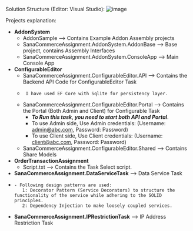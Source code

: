 Solution Structure (Editor: Visual Studio):
![image](https://github.com/user-attachments/assets/52f7c737-914a-4ef4-9d62-ca34efb00dff)

Projects explanation:
- **AddonSystem**
    - AddonSample --> Contains Example Addon Assembly projects
    - SanaCommerceAssignment.AddonSystem.AddonBase   --> Base project, contains Assembly Interfaces
    - SanaCommerceAssignment.AddonSystem.ConsoleApp  --> Main Console App
- **ConfigurableEditor**
    - SanaCommerceAssignment.ConfigurableEditor.API      --> Contains the Backend API Code for ConfigurableEditor Task
    -      I have used EF Core with Sqlite for persistency layer.
    - SanaCommerceAssignment.ConfigurableEditor.Portal   --> Contains the Portal (Both Admin and Client) for Configurable Task
       - **_To Run this task, you need to start both API and Portal_**.
       - To use Admin side, Use Admin credentials: (Username: admin@abc.com, Password: Password)
       - To use Client side, Use Client credentials: (Username: client@abc.com, Password: Password)
    - SanaCommerceAssignment.ConfigurableEditor.Shared   --> Contains Share Models
- **OrderTransactionAssignment**
    - Script.txt  --> Contains the Task Select script.
- **SanaCommerceAssignment.DataServiceTask**   --> Data Service Task
-     - Following design patterns are used:
         1: Decorator Pattern (Service Decorators) to structure the functionality of the service while adhering to the SOLID principles.
         2: Dependency Injection to make loosely coupled services.
- **SanaCommerceAssignment.IPRestrictionTask**   --> IP Address Restriction Task
